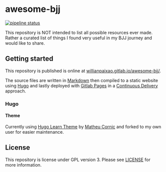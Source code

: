 # awesome-bjj

[![pipeline status](https://gitlab.com/willianpaixao/awesome-bjj/badges/master/pipeline.svg)](https://gitlab.com/willianpaixao/awesome-bjj/commits/master)

This repository is NOT intended to list all possible resources ever made.
Rather a curated list of things I found very useful in my BJJ journey and would like to share.

## Getting started

This repository is published is online at [willianpaixao.gitlab.io/awesome-bjj/](http://willianpaixao.gitlab.io/awesome-bjj/).

The source files are written in [Markdown](https://en.wikipedia.org/wiki/Markdown) then compiled to a static website using [Hugo](https://gohugo.io) and lastly deployed with [Gitlab Pages](https://about.gitlab.com/features/pages/) in a [Continuous Delivery](https://en.wikipedia.org/wiki/Continuous_delivery) approach.

### Hugo
#### Theme

Currently using [Hugo Learn Theme](https://github.com/matcornic/hugo-theme-learn) by [Matheu Cornic](http://matcornic.github.io) and forked to my own user for easier maintenance.

## License
This repository is license under GPL version 3. Please see [LICENSE](LICENSE) for more information.
